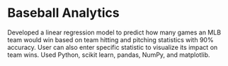 # Baseball Analytics

Developed a linear regression model to predict how many games an MLB team would win based on team hitting and pitching statistics with 90% accuracy. User can also enter specific statistic to visualize its impact on team wins. Used Python, scikit learn, pandas, NumPy, and matplotlib.
